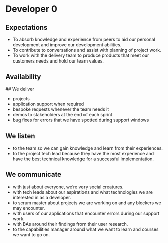 # Developer 0

## Expectations
* To absorb knowledge and experience from peers to aid our personal development  and improve our development abilities.
* To contribute to conversations and assist with planning of project work.
* To work with the delivery team to produce products that meet our customers needs and hold our team values.

## Availability
<object data="/roles/dev0-pie.svg" type="image/svg+xml" width="650" height="230"></object>

## We deliver
* projects 
* application support when required
* bespoke requests whenever the team needs it
* demos to stakeholders at the end of each sprint
* bug fixes for errors that we have spotted during support windows


## We listen
* to the team so we can gain knowledge and learn from their experiences.
* to the project tech lead because they have the most experience and have the best technical knowledge for a successful implementation.


## We communicate
* with just about everyone, we’re very social creatures.
* with tech leads about our aspirations and what technologies we are interested in as a developer.
* to scrum master about projects we are working on and any blockers we may encounter.
* with users of our applications that encounter errors during our support work.
* with BAs around their findings from their user research.
* to the capabilities manager around what we want to learn and courses we want to go on.
